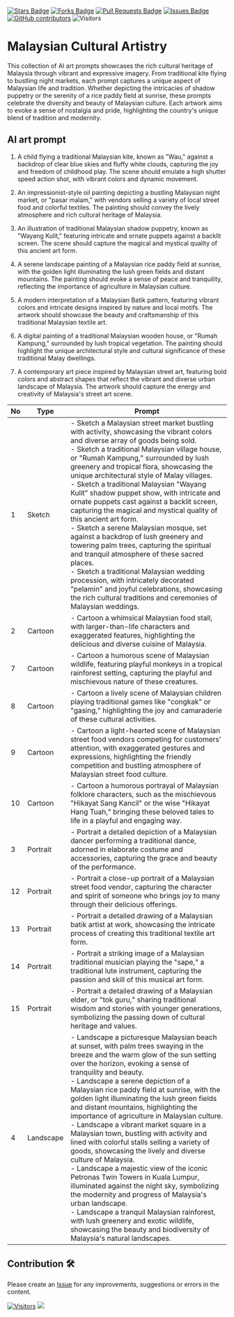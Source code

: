 <a href="https://github.com/drshahizan/Generative-AI-Playground/stargazers"><img src="https://img.shields.io/github/stars/drshahizan/Generative-AI-Playground" alt="Stars Badge"/></a>
<a href="https://github.com/drshahizan/Generative-AI-Playground/network/members"><img src="https://img.shields.io/github/forks/drshahizan/Generative-AI-Playground" alt="Forks Badge"/></a>
<a href="https://github.com/drshahizan/Generative-AI-Playground/pulls"><img src="https://img.shields.io/github/issues-pr/drshahizan/Generative-AI-Playground" alt="Pull Requests Badge"/></a>
<a href="https://github.com/drshahizan/Generative-AI-Playground"><img src="https://img.shields.io/github/issues/drshahizan/Generative-AI-Playground" alt="Issues Badge"/></a>
<a href="https://github.com/drshahizan/Generative-AI-Playground/graphs/contributors"><img alt="GitHub contributors" src="https://img.shields.io/github/contributors/drshahizan/Generative-AI-Playground?color=2b9348"></a>
![Visitors](https://api.visitorbadge.io/api/visitors?path=https%3A%2F%2Fgithub.com%2Fdrshahizan%2Generative-AI-Playground&labelColor=%23d9e3f0&countColor=%23697689&style=flat)

# Malaysian Cultural Artistry

This collection of AI art prompts showcases the rich cultural heritage of Malaysia through vibrant and expressive imagery. From traditional kite flying to bustling night markets, each prompt captures a unique aspect of Malaysian life and tradition. Whether depicting the intricacies of shadow puppetry or the serenity of a rice paddy field at sunrise, these prompts celebrate the diversity and beauty of Malaysian culture. Each artwork aims to evoke a sense of nostalgia and pride, highlighting the country's unique blend of tradition and modernity.

## AI art prompt

1. A child flying a traditional Malaysian kite, known as "Wau," against a backdrop of clear blue skies and fluffy white clouds, capturing the joy and freedom of childhood play. The scene should emulate a high shutter speed action shot, with vibrant colors and dynamic movement.

2. An impressionist-style oil painting depicting a bustling Malaysian night market, or "pasar malam," with vendors selling a variety of local street food and colorful textiles. The painting should convey the lively atmosphere and rich cultural heritage of Malaysia.

3. An illustration of traditional Malaysian shadow puppetry, known as "Wayang Kulit," featuring intricate and ornate puppets against a backlit screen. The scene should capture the magical and mystical quality of this ancient art form.

4. A serene landscape painting of a Malaysian rice paddy field at sunrise, with the golden light illuminating the lush green fields and distant mountains. The painting should evoke a sense of peace and tranquility, reflecting the importance of agriculture in Malaysian culture.

5. A modern interpretation of a Malaysian Batik pattern, featuring vibrant colors and intricate designs inspired by nature and local motifs. The artwork should showcase the beauty and craftsmanship of this traditional Malaysian textile art.

6. A digital painting of a traditional Malaysian wooden house, or "Rumah Kampung," surrounded by lush tropical vegetation. The painting should highlight the unique architectural style and cultural significance of these traditional Malay dwellings.

7. A contemporary art piece inspired by Malaysian street art, featuring bold colors and abstract shapes that reflect the vibrant and diverse urban landscape of Malaysia. The artwork should capture the energy and creativity of Malaysia's street art scene.

| No | Type            | Prompt |
|----|-----------------|------------------------------------------------------------------------------------------------------------------------------------------------------------------------------------------------------------------------------------------------------------------------------------------------------------------------------------------------------------------------------------------------------------------------------------------------------------------------------------------------------------------------------------------------------------------------------------------------------------------------------------------------------------------------------------------------------------------------------------------------------------------|
| 1  | Sketch          | - Sketch a Malaysian street market bustling with activity, showcasing the vibrant colors and diverse array of goods being sold. <br> - Sketch a traditional Malaysian village house, or "Rumah Kampung," surrounded by lush greenery and tropical flora, showcasing the unique architectural style of Malay villages. <br> - Sketch a traditional Malaysian "Wayang Kulit" shadow puppet show, with intricate and ornate puppets cast against a backlit screen, capturing the magical and mystical quality of this ancient art form. <br> - Sketch a serene Malaysian mosque, set against a backdrop of lush greenery and towering palm trees, capturing the spiritual and tranquil atmosphere of these sacred places. <br> - Sketch a traditional Malaysian wedding procession, with intricately decorated "pelamin" and joyful celebrations, showcasing the rich cultural traditions and ceremonies of Malaysian weddings. |
| 2  | Cartoon         | - Cartoon a whimsical Malaysian food stall, with larger-than-life characters and exaggerated features, highlighting the delicious and diverse cuisine of Malaysia. |
| 7  | Cartoon         | - Cartoon a humorous scene of Malaysian wildlife, featuring playful monkeys in a tropical rainforest setting, capturing the playful and mischievous nature of these creatures. |
| 8  | Cartoon         | - Cartoon a lively scene of Malaysian children playing traditional games like "congkak" or "gasing," highlighting the joy and camaraderie of these cultural activities. |
| 9  | Cartoon         | - Cartoon a light-hearted scene of Malaysian street food vendors competing for customers' attention, with exaggerated gestures and expressions, highlighting the friendly competition and bustling atmosphere of Malaysian street food culture. |
| 10 | Cartoon         | - Cartoon a humorous portrayal of Malaysian folklore characters, such as the mischievous "Hikayat Sang Kancil" or the wise "Hikayat Hang Tuah," bringing these beloved tales to life in a playful and engaging way. |
| 3 | Portrait        | - Portrait a detailed depiction of a Malaysian dancer performing a traditional dance, adorned in elaborate costume and accessories, capturing the grace and beauty of the performance. |
| 12 | Portrait        | - Portrait a close-up portrait of a Malaysian street food vendor, capturing the character and spirit of someone who brings joy to many through their delicious offerings. |
| 13 | Portrait        | - Portrait a detailed drawing of a Malaysian batik artist at work, showcasing the intricate process of creating this traditional textile art form. |
| 14 | Portrait        | - Portrait a striking image of a Malaysian traditional musician playing the "sape," a traditional lute instrument, capturing the passion and skill of this musical art form. |
| 15 | Portrait        | - Portrait a detailed drawing of a Malaysian elder, or "tok guru," sharing traditional wisdom and stories with younger generations, symbolizing the passing down of cultural heritage and values. |
| 4 | Landscape       | - Landscape a picturesque Malaysian beach at sunset, with palm trees swaying in the breeze and the warm glow of the sun setting over the horizon, evoking a sense of tranquility and beauty. <br> - Landscape a serene depiction of a Malaysian rice paddy field at sunrise, with the golden light illuminating the lush green fields and distant mountains, highlighting the importance of agriculture in Malaysian culture. <br> - Landscape a vibrant market square in a Malaysian town, bustling with activity and lined with colorful stalls selling a variety of goods, showcasing the lively and diverse culture of Malaysia. <br> - Landscape a majestic view of the iconic Petronas Twin Towers in Kuala Lumpur, illuminated against the night sky, symbolizing the modernity and progress of Malaysia's urban landscape. <br> - Landscape a tranquil Malaysian rainforest, with lush greenery and exotic wildlife, showcasing the beauty and biodiversity of Malaysia's natural landscapes. |

## Contribution 🛠️
Please create an [Issue](https://github.com/drshahizan/Generative-AI-Playground/issues) for any improvements, suggestions or errors in the content.

[![Visitors](https://api.visitorbadge.io/api/visitors?path=https%3A%2F%2Fgithub.com%2Fdrshahizan&labelColor=%23697689&countColor=%23555555&style=plastic)](https://visitorbadge.io/status?path=https%3A%2F%2Fgithub.com%2Fdrshahizan)
![](https://hit.yhype.me/github/profile?user_id=81284918)


